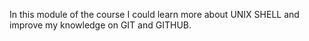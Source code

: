 In this module of the course I could learn more about UNIX SHELL and improve my knowledge on GIT and GITHUB.
